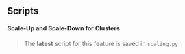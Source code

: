 ## Scripts

#### Scale-Up and Scale-Down for Clusters

> The **latest** script for this feature is saved in `scaling.py` 


